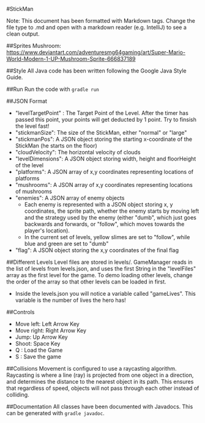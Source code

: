 #StickMan

Note: This document has been formatted with Markdown tags. Change the file type to .md and open with
a markdown reader (e.g. IntelliJ) to see a clean output.

##Sprites
Mushroom: https://www.deviantart.com/adventuresmg64gaming/art/Super-Mario-World-Modern-1-UP-Mushroom-Sprite-666837189

##Style
All Java code has been written following the Google Java Style Guide.

##Run
Run the code with `gradle run`

##JSON Format
* "levelTargetPoint" : The Target Point of the Level. After the timer has passed this point, your points will get deducted by 1 point. Try to finsish the level fast!
* "stickmanSize": The size of the StickMan, either "normal" or "large"
* "stickmanPos": A JSON object storing the starting x-coordinate of the StickMan (he starts on the floor)
* "cloudVelocity": The horizontal velocity of clouds
* "levelDimensions": A JSON object storing width, height and floorHeight of the level
* "platforms": A JSON array of x,y coordinates representing locations of platforms
* "mushrooms": A JSON array of x,y coordinates representing locations of mushrooms
* "enemies": A JSON array of enemy objects
    * Each enemy is represented with a JSON object storing x, y coordinates, the sprite path, whether the enemy starts by
      moving left and the strategy used by the enemy (either "dumb", which just goes backwards and forwards, or "follow",
      which moves towards the player's location).
    * In the current set of levels, yellow slimes are set to "follow", while blue and green are set to "dumb"
* "flag": A JSON object storing the x,y coordinates of the final flag

##Different Levels
Level files are stored in levels/. GameManager reads in the list of levels
from levels.json, and uses the first String in the "levelFiles" array as the
first level for the game. To demo loading other levels, change the order of
the array so that other levels can be loaded in first.
- Inside the levels.json you will notice a variable called "gameLives". This variable is the number of lives the hero has!


##Controls
* Move left: Left Arrow Key
* Move right: Right Arrow Key
* Jump: Up Arrow Key
* Shoot: Space Key
* Q : Load the Game
* S : Save the game

##Collisions
Movement is configured to use a raycasting algorithm. Raycasting is where a line (ray) is projected
from one object in a direction, and determines the distance to the nearest object in its path. This
ensures that regardless of speed, objects will not pass through each other instead of colliding.

##Documentation
All classes have been documented with Javadocs. This can be generated with `gradle javadoc`.